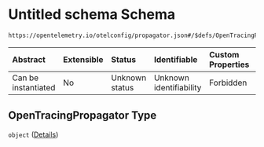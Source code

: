 # Untitled schema Schema

```txt
https://opentelemetry.io/otelconfig/propagator.json#/$defs/OpenTracingPropagator
```



| Abstract            | Extensible | Status         | Identifiable            | Custom Properties | Additional Properties | Access Restrictions | Defined In                                                            |
| :------------------ | :--------- | :------------- | :---------------------- | :---------------- | :-------------------- | :------------------ | :-------------------------------------------------------------------- |
| Can be instantiated | No         | Unknown status | Unknown identifiability | Forbidden         | Forbidden             | none                | [propagator.json\*](../schema/propagator.json "open original schema") |

## OpenTracingPropagator Type

`object` ([Details](propagator-defs-opentracingpropagator.md))
